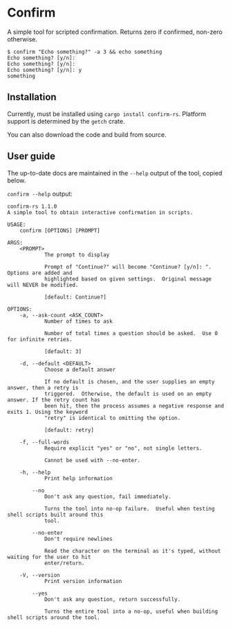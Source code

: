 # Confirm

A simple tool for scripted confirmation.  Returns zero if confirmed, non-zero otherwise.

```shell
$ confirm "Echo something?" -a 3 && echo something
Echo something? [y/n]: 
Echo something? [y/n]: 
Echo something? [y/n]: y
something
```

## Installation

Currently, must be installed using `cargo install confirm-rs`.  Platform support is determined by the `getch` crate.

You can also download the code and build from source.

## User guide

The up-to-date docs are maintained in the `--help` output of the tool, copied below.

`confirm --help` output:

```text
confirm-rs 1.1.0
A simple tool to obtain interactive confirmation in scripts.

USAGE:
    confirm [OPTIONS] [PROMPT]

ARGS:
    <PROMPT>
            The prompt to display
            
            Prompt of "Continue?" will become "Continue? [y/n]: ".  Options are added and
            highlighted based on given settings.  Original message will NEVER be modified.
            
            [default: Continue?]

OPTIONS:
    -a, --ask-count <ASK_COUNT>
            Number of times to ask
            
            Number of total times a question should be asked.  Use 0 for infinite retries.
            
            [default: 3]

    -d, --default <DEFAULT>
            Choose a default answer
            
            If no default is chosen, and the user supplies an empty answer, then a retry is
            triggered.  Otherwise, the default is used on an empty answer. If the retry count has
            been hit, then the process assumes a negative response and exits 1. Using the keyword
            "retry" is identical to omitting the option.
            
            [default: retry]

    -f, --full-words
            Require explicit "yes" or "no", not single letters.
            
            Cannot be used with --no-enter.

    -h, --help
            Print help information

        --no
            Don't ask any question, fail immediately.
            
            Turns the tool into no-op failure.  Useful when testing shell scripts built around this
            tool.

        --no-enter
            Don't require newlines
            
            Read the character on the terminal as it's typed, without waiting for the user to hit
            enter/return.

    -V, --version
            Print version information

        --yes
            Don't ask any question, return successfully.
            
            Turns the entire tool into a no-op, useful when building shell scripts around the tool.

```
